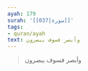 ```yaml
---
ayah: 179
surah: '[[037|سورة]]'
tags:
- quran/ayah
text: وأبصر فسوف يبصرون
---
```

> وأبصر فسوف يبصرون
